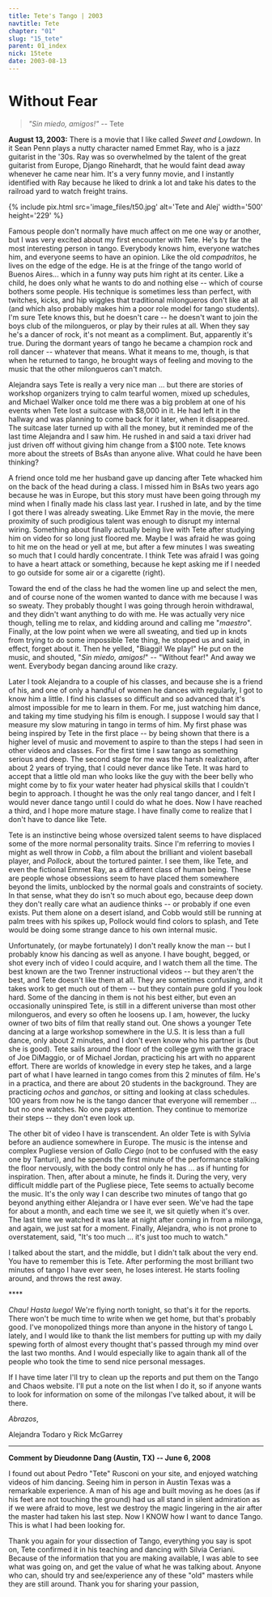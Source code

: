 ```yaml
---
title: Tete's Tango | 2003
navtitle: Tete
chapter: "01"
slug: "15_tete"
parent: 01_index
nick: 15tete
date: 2003-08-13
---
```


# Without Fear
> _"Sin miedo, amigos!"_  -- Tete

**August 13, 2003:** There is a movie that I like called _Sweet and Lowdown_.
In it Sean Penn plays a nutty character named Emmet Ray, who is a jazz guitarist in the '30s.
Ray was so overwhelmed by the talent of the great guitarist from Europe, Django Rinehardt, that he would faint dead away whenever he came near him.
It's a very funny movie, and I instantly identified with Ray because he liked to drink a lot and take his dates to the railroad yard to watch freight trains.

{% include pix.html
src='image_files/t50.jpg'
alt='Tete and Alej'
width='500' height='229'
%}

Famous people don't normally have much affect on me one way or another, but I was very excited about my first encounter with Tete.
He's by far the most interesting person in tango.
Everybody knows him, everyone watches him, and everyone seems to have an opinion.
Like the old _compadritos_, he lives on the edge of the edge.
He is at the fringe of the tango world of Buenos Aires... which in a funny way puts him right at its center.
Like a child, he does only what he wants to do and nothing else -- which of course bothers some people.
His technique is sometimes less than perfect, with twitches, kicks, and hip wiggles that traditional milongueros don't like at all
(and which also probably makes him a poor role model for tango students). I'm sure Tete knows this, but he doesn't care --
he doesn't want to join the boys club of the milongueros, or play by their rules at all.
When they say he's a dancer of rock, it's not meant as a compliment.
But, apparently it's true.
During the dormant years of tango he became a champion rock and roll dancer -- whatever that means.
What it means to me, though, is that when he returned to tango, he brought ways of feeling and moving to the music that the other milongueros can't match.

Alejandra says Tete is really a very nice man ...
but there are stories of workshop organizers trying to calm tearful women, mixed up schedules, and Michael Walker once told me there was a big problem at one of his events when Tete lost a suitcase with $8,000 in it.
He had left it in the hallway and was planning to come back for it later, when it disappeared.
The suitcase later turned up with all the money, but it reminded me of the last time Alejandra and I saw him.
He rushed in and said a taxi driver had just driven off without giving him change from a $100 note.
Tete knows more about the streets of BsAs than anyone alive.
What could he have been thinking?

A friend once told me her husband gave up dancing after Tete whacked him on the back of the head during a class.
I missed him in BsAs two years ago because he was in Europe, but this story must have been going through my mind when I finally made his class last year.
I rushed in late, and by the time I got there I was already sweating.
Like Emmet Ray in the movie, the mere proximity of such prodigious talent was enough to disrupt my internal wiring.
Something about finally actually being live with Tete after studying him on video for so long just floored me.
Maybe I was afraid he was going to hit me on the head or yell at me, but after a few minutes I was sweating so much that I could hardly concentrate.
I think Tete was afraid I was going to have a heart attack or something, because he kept asking me if I needed to go outside for some air or a cigarette (right).

Toward the end of the class he had the women line up and select the men, and of course none of the women wanted to dance with me because I was so sweaty.
They probably thought I was going through heroin withdrawal, and they didn't want anything to do with me.
He was actually very nice though, telling me to relax, and kidding around and calling me "_maestro_".
Finally, at the low point when we were all sweating, and tied up in knots from trying to do some impossible Tete thing, he stopped us and said, in effect, forget about it.
Then he yelled, "Biaggi! We play!" He put on the music, and shouted, "_Sin miedo, amigos!_" -- "Without fear!" And away we went.
Everybody began dancing around like crazy.

Later I took Alejandra to a couple of his classes, and because she is a friend of his, and one of only a handful of women he dances with regularly, I got to know him a little.
I find his classes so difficult and so advanced that it's almost impossible for me to learn in them.
For me, just watching him dance, and taking my time studying his film is enough.
I suppose I would say that I measure my slow maturing in tango in terms of him.
My first phase was being inspired by Tete in the first place --
by being shown that there is a higher level of music and movement to aspire to than the steps I had seen in other videos and classes.
For the first time I saw tango as something serious and deep.
The second stage for me was the harsh realization, after about 2 years of trying, that I could never dance like Tete.
It was hard to accept that a little old man who looks like the guy with the beer belly who might come by to fix your water heater had physical skills that I couldn't begin to approach.
I thought he was the only real tango dancer, and I felt I would never dance tango until I could do what he does.
Now I have reached a third, and I hope more mature stage.
I have finally come to realize that I don't have to dance like Tete.

Tete is an instinctive being whose oversized talent seems to have displaced some of the more normal personality traits.
Since I'm referring to movies I might as well throw in _Cobb_, a film about the brilliant and violent baseball player, and _Pollock_, about the tortured painter.
I see them, like Tete, and even the fictional Emmet Ray, as a different class of human being.
These are people whose obsessions seem to have placed them somewhere beyond the limits, unblocked by the normal goals and constraints of society.
In that sense, what they do isn't so much about ego, because deep down they don't really care what an audience thinks -- or probably if one even exists.
Put them alone on a desert island, and Cobb would still be running at palm trees with his spikes up, Pollock would find colors to splash, and Tete would be doing some strange dance to his own internal music.

Unfortunately, (or maybe fortunately) I don't really know the man -- but I probably know his dancing as well as anyone.
I have bought, begged, or shot every inch of video I could acquire, and I watch them all the time.
The best known are the two Trenner instructional videos -- but they aren't the best, and Tete doesn't like them at all.
They are sometimes confusing, and it takes work to get much out of them -- but they contain pure gold if you look hard.
Some of the dancing in them is not his best either, but even an occasionally uninspired Tete, is still in a different universe than most other milongueros, and every so often he loosens up.
I am, however, the lucky owner of two bits of film that really stand out.
One shows a younger Tete dancing at a large workshop somewhere in the U.S.
It is less than a full dance, only about 2 minutes, and I don't even know who his partner is (but she is good).
Tete sails around the floor of the college gym with the grace of Joe DiMaggio, or of Michael Jordan, practicing his art with no apparent effort.
There are worlds of knowledge in every step he takes, and a large part of what I have learned in tango comes from this 2 minutes of film.
He's in a practica, and there are about 20 students in the background.
They are practicing _ochos_ and _ganchos_, or sitting and looking at class schedules.
100 years from now he is the tango dancer that everyone will remember ... but no one watches.
No one pays attention. They continue to memorize their steps -- they don't even look up.

The other bit of video I have is transcendent.
An older Tete is with Sylvia before an audience somewhere in Europe.
The music is the intense and complex Pugliese version of _Gallo Ciego_ (not to be confused with the easy one by Tanturi), and he spends the first minute of the performance stalking the floor nervously, with the body control only he has ... as if hunting for inspiration.
Then, after about a minute, he finds it.
During the very, very difficult middle part of the Pugliese piece, Tete seems to actually become the music.
It's the only way I can describe two minutes of tango that go beyond anything either Alejandra or I have ever seen.
We've had the tape for about a month, and each time we see it, we sit quietly when it's over.
The last time we watched it was late at night after coming in from a milonga, and again, we just sat for a moment.
Finally, Alejandra, who is not prone to overstatement, said, "It's too much ... it's just too much to watch."

I talked about the start, and the middle, but I didn't talk about the very end.
You have to remember this is Tete.
After performing the most brilliant two minutes of tango I have ever seen, he loses interest.
He starts fooling around, and throws the rest away.

\*\*\*\*

_Chau! Hasta luego!_ We're flying north tonight, so that's it for the reports.
There won't be much time to write when we get home, but that's probably good.
I've monopolized things more than anyone in the history of tango L lately, and I would like to thank the list members for putting up with my daily spewing forth of almost every thought that's passed through my mind over the last two months.
And I would especially like to again thank all of the people who took the time to send nice personal messages.

If I have time later I'll try to clean up the reports and put them on the Tango and Chaos website.
I'll put a note on the list when I do it, so if anyone wants to look for information on some of the milongas I've talked about, it will be there.

_Abrazos_,

Alejandra Todaro y Rick McGarrey

-----

**Comment by Dieudonne Dang (Austin, TX) -- June 6, 2008**

I found out about Pedro "Tete" Rusconi on your site, and enjoyed watching videos of him dancing.
Seeing him in person in Austin Texas was a remarkable experience.
A man of his age and built moving as he does (as if his feet are not touching the ground) had us all stand in silent admiration as if we were afraid to move, lest we destroy the magic lingering in the air after the master had taken his last step.
Now I KNOW how I want to dance Tango.
This is what I had been looking for.

Thank you again for your dissection of Tango, everything you say is spot on, Tete confirmed it in his teaching and dancing with Silvia Ceriani.
Because of the information that you are making available, I was able to see what was going on, and get the value of what he was talking about.
Anyone who can, should try and see/experience any of these "old" masters while they are still around.
Thank you for sharing your passion,